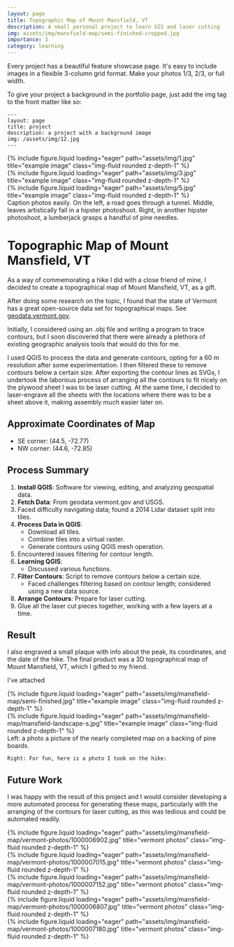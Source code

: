 ```yaml
---
layout: page
title: Topographic Map of Mount Mansfield, VT
description: A small personal project to learn GIS and laser cutting
img: assets/img/mansfield-map/semi-finished-cropped.jpg
importance: 3
category: learning
---
```


Every project has a beautiful feature showcase page.
It's easy to include images in a flexible 3-column grid format.
Make your photos 1/3, 2/3, or full width.

To give your project a background in the portfolio page, just add the img tag to the front matter like so:

    ---
    layout: page
    title: project
    description: a project with a background image
    img: /assets/img/12.jpg
    ---

<div class="row">
    <div class="col-sm mt-3 mt-md-0">
        {% include figure.liquid loading="eager" path="assets/img/1.jpg" title="example image" class="img-fluid rounded z-depth-1" %}
    </div>
    <div class="col-sm mt-3 mt-md-0">
        {% include figure.liquid loading="eager" path="assets/img/3.jpg" title="example image" class="img-fluid rounded z-depth-1" %}
    </div>
    <div class="col-sm mt-3 mt-md-0">
        {% include figure.liquid loading="eager" path="assets/img/5.jpg" title="example image" class="img-fluid rounded z-depth-1" %}
    </div>
</div>
<div class="caption">
    Caption photos easily. On the left, a road goes through a tunnel. Middle, leaves artistically fall in a hipster photoshoot. Right, in another hipster photoshoot, a lumberjack grasps a handful of pine needles.
</div>

# Topographic Map of Mount Mansfield, VT

As a way of commemorating a hike I did with a close friend of mine, I decided to create a topographical map of Mount Mansfield, VT, as a gift.

After doing some research on the topic, I found that the state of Vermont has a great open-source data set for topographical maps. See [geodata.vermont.gov](https://geodata.vermont.gov/).

Initially, I considered using an .obj file and writing a program to trace contours, but I soon discovered that there were already a plethora of existing geographic analysis tools that would do this for me.

I used QGIS to process the data and generate contours, opting for a 60 m resolution after some experimentation. I then filtered these to remove contours below a certain size. After exporting the contour lines as SVGs, I undertook the laborious process of arranging all the contours to fit nicely on the plywood sheet I was to be laser cutting. At the same time, I decided to laser-engrave all the sheets with the locations where there was to be a sheet above it, making assembly much easier later on.

## Approximate Coordinates of Map

- SE corner: (44.5, -72.77)
- NW corner: (44.6, -72.85)

## Process Summary

1. **Install QGIS**: Software for viewing, editing, and analyzing geospatial data.
2. **Fetch Data**: From geodata.vermont.gov and USGS.
3. Faced difficulty navigating data; found a 2014 Lidar dataset split into tiles.
4. **Process Data in QGIS**:
   - Download all tiles.
   - Combine tiles into a virtual raster.
   - Generate contours using QGIS mesh operation.
5. Encountered issues filtering for contour length.
6. **Learning QGIS**:
   - Discussed various functions.
7. **Filter Contours**: Script to remove contours below a certain size.
   - Faced challenges filtering based on contour length; considered using a new data source.
8. **Arrange Contours**: Prepare for laser cutting.
9. Glue all the laser cut pieces together, working with a few layers at a time.

## Result

I also engraved a small plaque with info about the peak, its coordinates, and the date of the hike. The final product was a 3D topographical map of Mount Mansfield, VT, which I gifted to my friend.

I've attached 

<div class="row">
    <div class="col-sm mt-3 mt-md-0">
        {% include figure.liquid loading="eager" path="assets/img/mansfield-map/semi-finished.jpg" title="example image" class="img-fluid rounded z-depth-1" %}
    </div>
    <div class="col-sm mt-3 mt-md-0">
        {% include figure.liquid loading="eager" path="assets/img/mansfield-map/mansfield-landscape-s.jpg" title="example image" class="img-fluid rounded z-depth-1" %}
    </div>
</div>
<div class="caption">
    Left: a photo a picture of the nearly completed map on a backing of pine boards.

    Right: For fun, here is a photo I took on the hike:
</div>


## Future Work

I was happy with the result of this project and I would consider developing a more automated process for generating these maps, particularly with the arranging of the contours for laser cutting, as this was tedious and could be automated readily.

<div class="row">
    <div class="col-sm mt-3 mt-md-0">
        {% include figure.liquid loading="eager" path="assets/img/mansfield-map/vermont-photos/1000006902.jpg" title="vermont photos" class="img-fluid rounded z-depth-1" %}
    </div>
    <div class="col-sm mt-3 mt-md-0">
        {% include figure.liquid loading="eager" path="assets/img/mansfield-map/vermont-photos/1000007015.jpg" title="vermont photos" class="img-fluid rounded z-depth-1" %}
    </div>
    <div class="col-sm mt-3 mt-md-0">
        {% include figure.liquid loading="eager" path="assets/img/mansfield-map/vermont-photos/1000007152.jpg" title="vermont photos" class="img-fluid rounded z-depth-1" %}
    </div>
</div>
<div class="row">
    <div class="col-sm mt-3 mt-md-0">
        {% include figure.liquid loading="eager" path="assets/img/mansfield-map/vermont-photos/1000006807.jpg" title="vermont photos" class="img-fluid rounded z-depth-1" %}
    </div>
    <div class="col-sm mt-3 mt-md-0">
        {% include figure.liquid loading="eager" path="assets/img/mansfield-map/vermont-photos/1000007180.jpg" title="vermont photos" class="img-fluid rounded z-depth-1" %}
    </div>
</div>